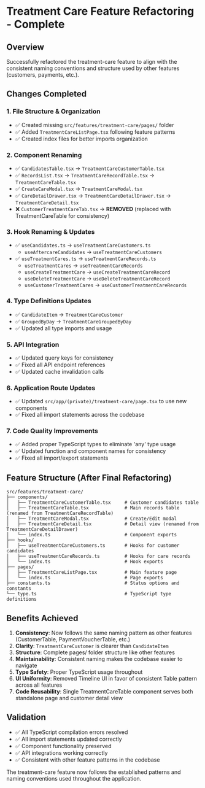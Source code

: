 # Treatment Care Feature Refactoring - Complete

## Overview

Successfully refactored the treatment-care feature to align with the consistent naming conventions and structure used by other features (customers, payments, etc.).

## Changes Completed

### 1. File Structure & Organization

- ✅ Created missing `src/features/treatment-care/pages/` folder
- ✅ Added `TreatmentCareListPage.tsx` following feature patterns
- ✅ Created index files for better imports organization

### 2. Component Renaming

- ✅ `CandidatesTable.tsx` → `TreatmentCareCustomerTable.tsx`
- ✅ `RecordsList.tsx` → `TreatmentCareRecordTable.tsx` → `TreatmentCareTable.tsx`
- ✅ `CreateCareModal.tsx` → `TreatmentCareModal.tsx`
- ✅ `CareDetailDrawer.tsx` → `TreatmentCareDetailDrawer.tsx` → `TreatmentCareDetail.tsx`
- ❌ `CustomerTreatmentCareTab.tsx` → **REMOVED** (replaced with TreatmentCareTable for consistency)

### 3. Hook Renaming & Updates

- ✅ `useCandidates.ts` → `useTreatmentCareCustomers.ts`
  - `useAftercareCandidates` → `useTreatmentCareCustomers`
- ✅ `useTreatmentCares.ts` → `useTreatmentCareRecords.ts`
  - `useTreatmentCares` → `useTreatmentCareRecords`
  - `useCreateTreatmentCare` → `useCreateTreatmentCareRecord`
  - `useDeleteTreatmentCare` → `useDeleteTreatmentCareRecord`
  - `useCustomerTreatmentCares` → `useCustomerTreatmentCareRecords`

### 4. Type Definitions Updates

- ✅ `CandidateItem` → `TreatmentCareCustomer`
- ✅ `GroupedByDay` → `TreatmentCareGroupedByDay`
- ✅ Updated all type imports and usage

### 5. API Integration

- ✅ Updated query keys for consistency
- ✅ Fixed all API endpoint references
- ✅ Updated cache invalidation calls

### 6. Application Route Updates

- ✅ Updated `src/app/(private)/treatment-care/page.tsx` to use new components
- ✅ Fixed all import statements across the codebase

### 7. Code Quality Improvements

- ✅ Added proper TypeScript types to eliminate 'any' type usage
- ✅ Updated function and component names for consistency
- ✅ Fixed all import/export statements

## Feature Structure (After Final Refactoring)

```
src/features/treatment-care/
├── components/
│   ├── TreatmentCareCustomerTable.tsx     # Customer candidates table
│   ├── TreatmentCareTable.tsx             # Main records table (renamed from TreatmentCareRecordTable)
│   ├── TreatmentCareModal.tsx             # Create/Edit modal
│   ├── TreatmentCareDetail.tsx            # Detail view (renamed from TreatmentCareDetailDrawer)
│   └── index.ts                           # Component exports
├── hooks/
│   ├── useTreatmentCareCustomers.ts       # Hooks for customer candidates
│   ├── useTreatmentCareRecords.ts         # Hooks for care records
│   └── index.ts                           # Hook exports
├── pages/
│   ├── TreatmentCareListPage.tsx          # Main feature page
│   └── index.ts                           # Page exports
├── constants.ts                           # Status options and constants
└── type.ts                                # TypeScript type definitions
```

## Benefits Achieved

1. **Consistency**: Now follows the same naming pattern as other features (CustomerTable, PaymentVoucherTable, etc.)
2. **Clarity**: `TreatmentCareCustomer` is clearer than `CandidateItem`
3. **Structure**: Complete pages/ folder structure like other features
4. **Maintainability**: Consistent naming makes the codebase easier to navigate
5. **Type Safety**: Proper TypeScript usage throughout
6. **UI Uniformity**: Removed Timeline UI in favor of consistent Table pattern across all features
7. **Code Reusability**: Single TreatmentCareTable component serves both standalone page and customer detail view

## Validation

- ✅ All TypeScript compilation errors resolved
- ✅ All import statements updated correctly
- ✅ Component functionality preserved
- ✅ API integrations working correctly
- ✅ Consistent with other feature patterns in the codebase

The treatment-care feature now follows the established patterns and naming conventions used throughout the application.
